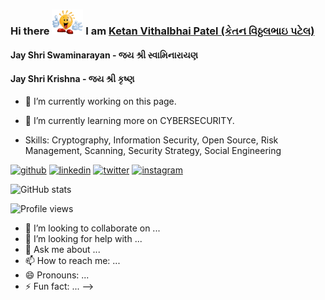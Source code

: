 ### Hi there <img src="/animated-emoticons-2018-1.gif" width="50"> I am [Ketan Vithalbhai Patel (કેતન વિઠ્ઠલભાઇ પટેલ)](https://www.linkedin.com/in/ketanvpatel/)  

#### Jay Shri Swaminarayan - જય શ્રી સ્વામિનારાયણ
#### Jay Shri Krishna - જય શ્રી કૃષ્ણ

- 🔭 I’m currently working on this page.
- 🌱 I’m currently learning more on CYBERSECURITY.

- Skills: Cryptography, Information Security, Open Source, Risk Management, Scanning, Security Strategy, Social Engineering

[<img src='https://cdn.jsdelivr.net/npm/simple-icons@3.0.1/icons/github.svg' alt='github' height='40'>](https://github.com/karma-786)  [<img src='https://cdn.jsdelivr.net/npm/simple-icons@3.0.1/icons/linkedin.svg' alt='linkedin' height='40'>](https://www.linkedin.com/in/ketanvpatel/)  [<img src='https://cdn.jsdelivr.net/npm/simple-icons@3.0.1/icons/twitter.svg' alt='twitter' height='40'>](https://twitter.com/Karma786KVP)  [<img src='https://cdn.jsdelivr.net/npm/simple-icons@3.0.1/icons/instagram.svg' alt='instagram' height='40'>](https://www.instagram.com/karma_786_kp/)

![GitHub stats](https://github-readme-stats.vercel.app/api?username=karma-786&theme=algolia&show_icons=true)  

![Profile views](https://gpvc.arturio.dev/karma-786) 

- 👯 I’m looking to collaborate on ...
- 🤔 I’m looking for help with ...
- 💬 Ask me about ...
- 📫 How to reach me: ...
- 😄 Pronouns: ...
- ⚡ Fun fact: ...
-->
